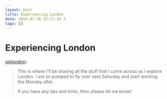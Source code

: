 ```yaml
---
layout: post
title: Experiencing London
date: 2014-07-26 22:17:19 Z
tags: []
---
```

# Experiencing London

[piplondon](http://pipobscure.uk/post/92954565237/experiencing-london):

> This is where I’ll be sharing all the stuff that I come across as I explore London. I am so pumped to fly over next Saturday and start working the Monday after.
> 
> If you have any tips and hints, then please let me know!

